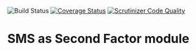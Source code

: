 ![Build Status](https://github.com/tvdijen/simplesamlphp-module-cmdotcom/workflows/CI/badge.svg?branch=master)
[![Coverage Status](https://codecov.io/gh/tvdijen/simplesamlphp-module-cmdotcom/branch/master/graph/badge.svg)](https://codecov.io/gh/tvdijen/simplesamlphp-module-cmdotcom)
[![Scrutinizer Code Quality](https://scrutinizer-ci.com/g/tvdijen/simplesamlphp-module-cmdotcom/badges/quality-score.png?b=master)](https://scrutinizer-ci.com/g/tvdijen/simplesamlphp-module-cmdotcom/?branch=master)

SMS as Second Factor module
===========================
